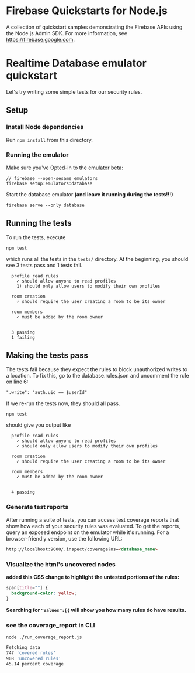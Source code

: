 # Firebase Quickstarts for Node.js

A collection of quickstart samples demonstrating the Firebase APIs using the Node.js Admin SDK. For more information, see https://firebase.google.com.

# Realtime Database emulator quickstart

Let's try writing some simple tests for our security rules.

## Setup

### Install Node dependencies

Run `npm install` from this directory.

### Running the emulator

Make sure you've Opted-in to the emulator beta:
```
// firebase --open-sesame emulators
firebase setup:emulators:database
```
Start the database emulator **(and leave it running during the tests!!!)**
```
firebase serve --only database
```

## Running the tests

To run the tests, execute
```
npm test
```
which runs all the tests in the `tests/` directory. At
the beginning, you should see 3 tests pass and 1 tests fail.

```
  profile read rules
    ✓ should allow anyone to read profiles
    1) should only allow users to modify their own profiles

  room creation
    ✓ should require the user creating a room to be its owner

  room members
    ✓ must be added by the room owner


  3 passing
  1 failing
```

## Making the tests pass

The tests fail because they expect the rules to block unauthorized writes to a location. To fix
this, go to the database.rules.json and uncomment the rule on line 6:

```
".write": "auth.uid == $userId"
```

If we re-run the tests now, they should all pass.
```
npm test
```

should give you output like
```
  profile read rules
    ✓ should allow anyone to read profiles
    ✓ should only allow users to modify their own profiles

  room creation
    ✓ should require the user creating a room to be its owner

  room members
    ✓ must be added by the room owner


  4 passing
```

### Generate test reports

After running a suite of tests, you can access test coverage reports that show how each of your security rules was evaluated. To get the reports, query an exposed endpoint on the emulator while it's running. For a browser-friendly version, use the following URL:

```html
http://localhost:9000/.inspect/coverage?ns=<database_name>
```

### Visualize the html's uncovered nodes

**added this CSS change to highlight the untested portions of the rules:**
```css
span[title=""] {
  background-color: yellow;
}
```

**Searching for `"Values":[{` will show you how many rules do have results.**

### see the coverage_report in CLI

```
node ./run_coverage_report.js
```

```bash
Fetching data
747 'covered rules'
908 'uncovered rules'
45.14 percent coverage
```
